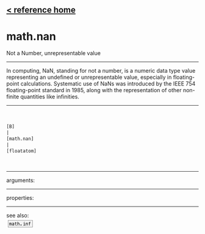 [< reference home](ceammc_lib.html)
---

# math.nan


Not a Number, unrepresentable value

---

In computing, NaN, standing for not a number, is a numeric data type value
            representing an undefined or unrepresentable value, especially in floating-point
            calculations. Systematic use of NaNs was introduced by the IEEE 754 floating-point
            standard in 1985, along with the representation of other non-finite quantities like
            infinities.<br>


---


```


[B]
|
[math.nan]
|
[floatatom]

            
```

---
arguments:


---
properties:


---
see also:<br>
[![math.inf](img/object_math.inf.png)](math.inf.html)
